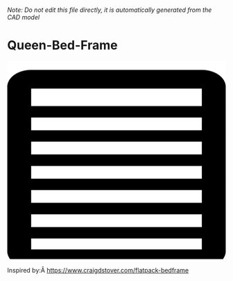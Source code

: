 ###### Note: Do not edit this file directly, it is automatically generated from the CAD model

# Queen-Bed-Frame

![](/project.svg)

Inspired by:Â https://www.craigdstover.com/flatpack-bedframe


